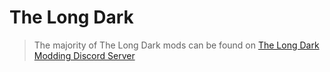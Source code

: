 # The Long Dark

> The majority of The Long Dark mods can be found on [The Long Dark Modding Discord Server](https://discord.gg/VqCUgTJ)